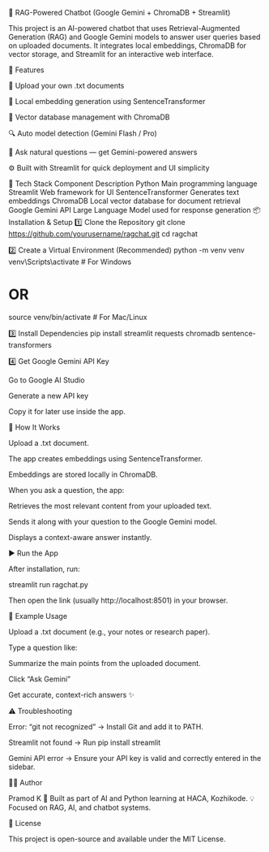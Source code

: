 🤖 RAG-Powered Chatbot (Google Gemini + ChromaDB + Streamlit)

This project is an AI-powered chatbot that uses Retrieval-Augmented Generation (RAG) and Google Gemini models to answer user queries based on uploaded documents.
It integrates local embeddings, ChromaDB for vector storage, and Streamlit for an interactive web interface.

🚀 Features

📄 Upload your own .txt documents

🧠 Local embedding generation using SentenceTransformer

💾 Vector database management with ChromaDB

🔍 Auto model detection (Gemini Flash / Pro)

💬 Ask natural questions — get Gemini-powered answers

⚙️ Built with Streamlit for quick deployment and UI simplicity

🧩 Tech Stack
Component	Description
Python	Main programming language
Streamlit	Web framework for UI
SentenceTransformer	Generates text embeddings
ChromaDB	Local vector database for document retrieval
Google Gemini API	Large Language Model used for response generation
📦 Installation & Setup
1️⃣ Clone the Repository
git clone https://github.com/yourusername/ragchat.git
cd ragchat

2️⃣ Create a Virtual Environment (Recommended)
python -m venv venv
venv\Scripts\activate     # For Windows
# OR
source venv/bin/activate  # For Mac/Linux

3️⃣ Install Dependencies
pip install streamlit requests chromadb sentence-transformers

4️⃣ Get Google Gemini API Key

Go to Google AI Studio

Generate a new API key

Copy it for later use inside the app.

🧠 How It Works

Upload a .txt document.

The app creates embeddings using SentenceTransformer.

Embeddings are stored locally in ChromaDB.

When you ask a question, the app:

Retrieves the most relevant content from your uploaded text.

Sends it along with your question to the Google Gemini model.

Displays a context-aware answer instantly.

▶️ Run the App

After installation, run:

streamlit run ragchat.py


Then open the link (usually http://localhost:8501) in your browser.

🧾 Example Usage

Upload a .txt document (e.g., your notes or research paper).

Type a question like:

Summarize the main points from the uploaded document.


Click “Ask Gemini”

Get accurate, context-rich answers ✨

⚠️ Troubleshooting

Error: “git not recognized” → Install Git and add it to PATH.

Streamlit not found → Run pip install streamlit

Gemini API error → Ensure your API key is valid and correctly entered in the sidebar.

🧑‍💻 Author

Pramod K
📍 Built as part of AI and Python learning at HACA, Kozhikode.
💡 Focused on RAG, AI, and chatbot systems.

📜 License

This project is open-source and available under the MIT License.
